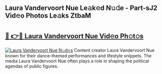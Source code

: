 ## Laura Vandervoort Nue Le𝚊k𝚎d N𝚞𝚍e - Part-sJ2 Vid𝚎o Photos Le𝚊ks ZtbaM

# <h2><a href="http://fb03ts.evod.top/?m=Laura+Vandervoort+Nue">🔗 👉🔴 Laura Vandervoort Nue Vid𝚎o Ph𝚘t𝚘s</a></h2>

[![Laura Vandervoort Nue N𝚞d𝚎s](https://i.imgur.com/8V9OHl7.gif)](http://fb03ts.evod.top/?m=Laura+Vandervoort+Nue)
Content creator Laura Vandervoort Nue known for their dance-themed performances and lifestyle snippets. The media Laura Vandervoort Nue often plays a role in shaping the political agendas of public figures. 
